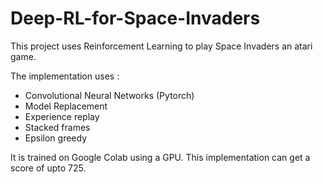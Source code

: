 # Deep-RL-for-Space-Invaders

This project uses Reinforcement Learning to play Space Invaders an atari game. 

The implementation uses :
- Convolutional Neural Networks (Pytorch)
- Model Replacement
- Experience replay 
- Stacked frames
- Epsilon greedy 

It is trained on Google Colab using a GPU. This implementation can get a score of upto 725. 
